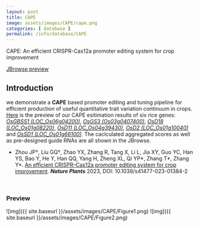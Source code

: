 ```yaml
---
layout: post
title: CAPE
image: assets/images/CAPE/cape.png
categories: [ database ]
permalink: /info/database/CAPE
---
```

CAPE: An efficient CRISPR-Cas12a promoter editing system for crop improvement

[JBrowse preview](https://bioinfor.yzu.edu.cn/jbrowse2/cape)

## Introduction

we demonstrate a **CAPE** based promoter editing and tuning pipeline for efficient production of useful quantitative trait variation continuum in crops.   
[Here](https://bioinfor.yzu.edu.cn/jbrowse2/cape) is the preview of our CAPE esitimation results of six rice genes: [*OsGBSS1 (LOC_Os06g04200)*](https://bioinfor.yzu.edu.cn/jbrowse2/cape/?config=config.json&loc=Chr6:1763029-1768063&assembly=TIGR7&tracks=rice_assembly_msu7,genes_msu7,promoters_msu7,aggregate_msu7,key_regions_msu7,cas12a_crRNAs_TTTV_msu7,cas9_sgRNAs_msu7,dnase_seedling_msu7,cns1_msu7,tfbs_msu7,h3k27ac_msu7,rice_3k_rg_dataset), [*OsGS3 (Os03g0407400)*](https://bioinfor.yzu.edu.cn/jbrowse2/cape/?config=config.json&loc=Chr3:16733043-16737797&assembly=TIGR7&tracks=rice_assembly_msu7,genes_irgsp1,promoters_msu7,aggregate_msu7,key_regions_msu7,cas12a_crRNAs_TTTV_msu7,cas9_sgRNAs_msu7,dnase_seedling_msu7,cns1_msu7,tfbs_msu7,h3k27ac_msu7,rice_3k_rg_dataset), [*OsD18 (LOC_Os01g08220)*](https://bioinfor.yzu.edu.cn/jbrowse2/cape/?config=config.json&loc=Chr1:4003597-4007501&assembly=TIGR7&tracks=rice_assembly_msu7,genes_msu7,promoters_msu7,aggregate_msu7,key_regions_msu7,cas12a_crRNAs_TTTV_msu7,cas9_sgRNAs_msu7,dnase_seedling_msu7,cns1_msu7,tfbs_msu7,h3k27ac_msu7,rice_3k_rg_dataset), [*OsD11 (LOC_Os04g39430)*](https://bioinfor.yzu.edu.cn/jbrowse2/cape/?config=config.json&loc=Chr4:23469868-23474251&assembly=TIGR7&tracks=rice_assembly_msu7,genes_msu7,promoters_msu7,aggregate_msu7,key_regions_msu7,cas12a_crRNAs_TTTV_msu7,cas9_sgRNAs_msu7,dnase_seedling_msu7,cns1_msu7,tfbs_msu7,h3k27ac_msu7,rice_3k_rg_dataset), [*OsD2 (LOC_Os01g10040)*](https://bioinfor.yzu.edu.cn/jbrowse2/cape/?config=config.json&loc=Chr1:5234134-5238503&assembly=TIGR7&tracks=rice_assembly_msu7,genes_msu7,promoters_msu7,aggregate_msu7,key_regions_msu7,cas12a_crRNAs_TTTV_msu7,cas9_sgRNAs_msu7,dnase_seedling_msu7,cns1_msu7,tfbs_msu7,h3k27ac_msu7,rice_3k_rg_dataset) and [*OsSD1 (LOC_Os01g66100)*](https://bioinfor.yzu.edu.cn/jbrowse2/cape/?config=config.json&loc=Chr1:38380004-38383507&assembly=TIGR7&tracks=rice_assembly_msu7,genes_msu7,promoters_msu7,aggregate_msu7,key_regions_msu7,cas12a_crRNAs_TTTV_msu7,cas9_sgRNAs_msu7,dnase_seedling_msu7,cns1_msu7,tfbs_msu7,h3k27ac_msu7,rice_3k_rg_dataset). The caclculated aggregated scores as well as pre-designed guide RNAs are all shown in the JBrowse.

- Zhou JP†, Liu GQ†, Zhao YX, Zhang R, Tang X, Li L, Jia XY, Guo YC, Han YS, Bao Y, He Y, Han QQ, Yang H, Zheng XL, Qi YP\*, Zhang T\*, Zhang Y\*. [An efficient CRISPR–Cas12a promoter editing system for crop improvement](http://zhangtaolab.org/pdf/2023/2023_Nature_Plants.pdf). ***Nature Plants*** 2023, DOI: 10.1038/s41477-023-01384-2

<br/>

### Preview

![img]({{ site.baseurl }}/assets/images/CAPE/Figure1.png)
![img]({{ site.baseurl }}/assets/images/CAPE/Figure2.png)
